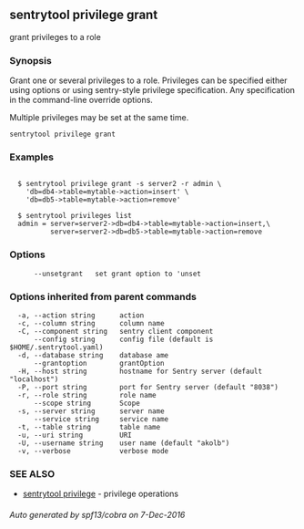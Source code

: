## sentrytool privilege grant

grant privileges to a role

### Synopsis


Grant one or several privileges to a role. Privileges can be specified either using
options or using sentry-style privilege specification. Any specification in the command-line
override options.

Multiple privileges may be set at the same time.

```
sentrytool privilege grant
```

### Examples

```

  $ sentrytool privilege grant -s server2 -r admin \
    'db=db4->table=mytable->action=insert' \
    'db=db5->table=mytable->action=remove'

  $ sentrytool privileges list
  admin = server=server2->db=db4->table=mytable->action=insert,\
          server=server2->db=db5->table=mytable->action=remove
```

### Options

```
      --unsetgrant   set grant option to 'unset
```

### Options inherited from parent commands

```
  -a, --action string      action
  -c, --column string      column name
  -C, --component string   sentry client component
      --config string      config file (default is $HOME/.sentrytool.yaml)
  -d, --database string    database ame
      --grantoption        grantOption
  -H, --host string        hostname for Sentry server (default "localhost")
  -P, --port string        port for Sentry server (default "8038")
  -r, --role string        role name
      --scope string       Scope
  -s, --server string      server name
      --service string     service name
  -t, --table string       table name
  -u, --uri string         URI
  -U, --username string    user name (default "akolb")
  -v, --verbose            verbose mode
```

### SEE ALSO
* [sentrytool privilege](sentrytool_privilege.md)	 - privilege operations

###### Auto generated by spf13/cobra on 7-Dec-2016
